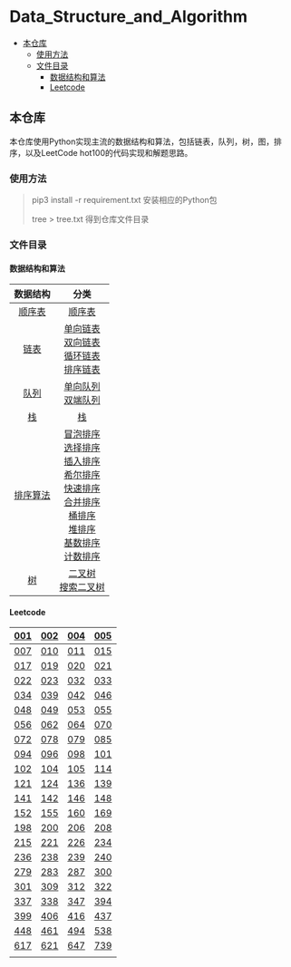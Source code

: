 # Data_Structure_and_Algorithm

- [本仓库](#---)
  * [使用方法](#----)
  * [文件目录](#----)
    + [数据结构和算法](#-------)
    + [Leetcode](#leetcode)



## 本仓库

本仓库使用Python实现主流的数据结构和算法，包括链表，队列，树，图，排序，以及LeetCode hot100的代码实现和解题思路。

### 使用方法




> pip3 install -r requirement.txt					安装相应的Python包
>
> tree > tree.txt 								    得到仓库文件目录

### 文件目录

#### 数据结构和算法

|                           数据结构                           |                             分类                             |
| :----------------------------------------------------------: | :----------------------------------------------------------: |
| [顺序表](https://github.com/lichong0309/Data_Structure_and_Algorithm/tree/main/Data_Structure/_00_list) | [顺序表](https://github.com/lichong0309/Data_Structure_and_Algorithm/blob/main/Data_Structure/_00_list/list.py) |
| [链表](https://github.com/lichong0309/Data_Structure_and_Algorithm/tree/main/Data_Structure/_01_linkList) | [单向链表](https://github.com/lichong0309/Data_Structure_and_Algorithm/blob/main/Data_Structure/_01_linkList/singleLink.py)<br />[双向链表](https://github.com/lichong0309/Data_Structure_and_Algorithm/blob/main/Data_Structure/_01_linkList/doubleLink.py)<br />[循环链表](https://github.com/lichong0309/Data_Structure_and_Algorithm/blob/main/Data_Structure/_01_linkList/circleSingleLink.py)<br />[排序链表](https://github.com/lichong0309/Data_Structure_and_Algorithm/blob/main/Data_Structure/_01_linkList/sortLink.py) |
| [队列](https://github.com/lichong0309/Data_Structure_and_Algorithm/tree/main/Data_Structure/_02_queue) | [单向队列](https://github.com/lichong0309/Data_Structure_and_Algorithm/blob/main/Data_Structure/_02_queue/queue.py)<br />[双端队列](https://github.com/lichong0309/Data_Structure_and_Algorithm/blob/main/Data_Structure/_02_queue/doubleEndedQueue.py) |
| [栈](https://github.com/lichong0309/Data_Structure_and_Algorithm/tree/main/Data_Structure/_03_stack) | [栈](https://github.com/lichong0309/Data_Structure_and_Algorithm/tree/main/Data_Structure/_03_stack) |
| [排序算法](https://github.com/lichong0309/Data_Structure_and_Algorithm/tree/main/Data_Structure/_04_sortAlgorithm) | [冒泡排序](https://github.com/lichong0309/Data_Structure_and_Algorithm/tree/main/Data_Structure/_04_sortAlgorithm/_00_bubbleSort)<br />[选择排序](https://github.com/lichong0309/Data_Structure_and_Algorithm/tree/main/Data_Structure/_04_sortAlgorithm/_01_selectionSort)<br />[插入排序](https://github.com/lichong0309/Data_Structure_and_Algorithm/tree/main/Data_Structure/_04_sortAlgorithm/_02_insertionSort)<br />[希尔排序](https://github.com/lichong0309/Data_Structure_and_Algorithm/tree/main/Data_Structure/_04_sortAlgorithm/_03_shellSort)<br />[快速排序](https://github.com/lichong0309/Data_Structure_and_Algorithm/tree/main/Data_Structure/_04_sortAlgorithm/_04_quickSort)<br />[合并排序](https://github.com/lichong0309/Data_Structure_and_Algorithm/tree/main/Data_Structure/_04_sortAlgorithm/_04_quickSort)<br />[桶排序](https://github.com/lichong0309/Data_Structure_and_Algorithm/tree/main/Data_Structure/_04_sortAlgorithm/_06_bucketSort)<br />[堆排序](https://github.com/lichong0309/Data_Structure_and_Algorithm/tree/main/Data_Structure/_04_sortAlgorithm/_07_heapSort)<br />[基数排序](https://github.com/lichong0309/Data_Structure_and_Algorithm/tree/main/Data_Structure/_04_sortAlgorithm/_08_radixSort)<br />[计数排序](https://github.com/lichong0309/Data_Structure_and_Algorithm/tree/main/Data_Structure/_04_sortAlgorithm) |
| [树](https://github.com/lichong0309/Data_Structure_and_Algorithm/tree/main/Data_Structure/_05_tree) | [二叉树](https://github.com/lichong0309/Data_Structure_and_Algorithm/tree/main/Data_Structure/_05_tree/binaryTree)<br />[搜索二叉树](https://github.com/lichong0309/Data_Structure_and_Algorithm/tree/main/Data_Structure/_05_tree/binarySearchTree) |

#### Leetcode

| [001](https://github.com/lichong0309/Data_Structure_and_Algorithm/tree/main/LeetCodeHot100/_001_%E4%B8%A4%E6%95%B0%E4%B9%8B%E5%92%8C) | [002](https://github.com/lichong0309/Data_Structure_and_Algorithm/tree/main/LeetCodeHot100/_002_%E4%B8%A4%E6%95%B0%E7%9B%B8%E5%8A%A0) | [004](https://github.com/lichong0309/Data_Structure_and_Algorithm/tree/main/LeetCodeHot100/_004_%E5%AF%BB%E6%89%BE%E4%B8%A4%E4%B8%AA%E6%AD%A3%E5%BA%8F%E6%95%B0%E7%BB%84%E7%9A%84%E4%B8%AD%E4%BD%8D%E6%95%B0) | [005](https://github.com/lichong0309/Data_Structure_and_Algorithm/tree/main/LeetCodeHot100/_005_%E6%9C%80%E9%95%BF%E5%9B%9E%E6%96%87%E5%AD%90%E4%B8%B2) |
| :----------------------------------------------------------: | :----------------------------------------------------------: | :----------------------------------------------------------: | :----------------------------------------------------------: |
| [007](https://github.com/lichong0309/Data_Structure_and_Algorithm/tree/main/LeetCodeHot100/_007_%E6%95%B4%E6%95%B0%E5%8F%8D%E8%BD%AC) | [010](https://github.com/lichong0309/Data_Structure_and_Algorithm/tree/main/LeetCodeHot100/_010_%E6%AD%A3%E5%88%99%E8%A1%A8%E8%BE%BE%E5%BC%8F%E5%8C%B9%E9%85%8D) | [011](https://github.com/lichong0309/Data_Structure_and_Algorithm/tree/main/LeetCodeHot100/_011_%E7%9B%9B%E6%9C%80%E5%A4%9A%E6%B0%B4%E7%9A%84%E5%AE%B9%E5%99%A8) | [015](https://github.com/lichong0309/Data_Structure_and_Algorithm/tree/main/LeetCodeHot100/_015_%E4%B8%89%E6%95%B0%E4%B9%8B%E5%92%8C) |
| [017](https://github.com/lichong0309/Data_Structure_and_Algorithm/tree/main/LeetCodeHot100/_017_%E7%94%B5%E8%AF%9D%E5%8F%B7%E7%A0%81%E7%9A%84%E5%AD%97%E6%AF%8D%E7%BB%84%E5%90%88) | [019](https://github.com/lichong0309/Data_Structure_and_Algorithm/tree/main/LeetCodeHot100/_019_%E5%88%A0%E9%99%A4%E9%93%BE%E8%A1%A8%E7%9A%84%E5%80%92%E6%95%B0%E7%AC%ACN%E4%B8%AA%E8%8A%82%E7%82%B9) | [020](https://github.com/lichong0309/Data_Structure_and_Algorithm/tree/main/LeetCodeHot100/_020_%E6%9C%89%E6%95%88%E7%9A%84%E6%8B%AC%E5%8F%B7) | [021](https://github.com/lichong0309/Data_Structure_and_Algorithm/tree/main/LeetCodeHot100/_021_%E5%90%88%E5%B9%B6%E4%B8%A4%E4%B8%AA%E6%9C%89%E5%BA%8F%E9%93%BE%E8%A1%A8) |
| [022](https://github.com/lichong0309/Data_Structure_and_Algorithm/tree/main/LeetCodeHot100/_022_%E6%8B%AC%E5%8F%B7%E7%94%9F%E6%88%90) | [023](https://github.com/lichong0309/Data_Structure_and_Algorithm/tree/main/LeetCodeHot100/_023_%E5%90%88%E5%B9%B6K%E4%B8%AA%E5%8D%87%E5%BA%8F%E9%93%BE%E8%A1%A8) | [032](https://github.com/lichong0309/Data_Structure_and_Algorithm/tree/main/LeetCodeHot100/_032_%E6%9C%80%E9%95%BF%E6%9C%89%E6%95%88%E6%8B%AC%E5%8F%B7) | [033](https://github.com/lichong0309/Data_Structure_and_Algorithm/tree/main/LeetCodeHot100/_033_%E6%90%9C%E7%B4%A2%E6%97%8B%E8%BD%AC%E6%8E%92%E5%BA%8F%E6%95%B0%E7%BB%84) |
| [034](https://github.com/lichong0309/Data_Structure_and_Algorithm/tree/main/LeetCodeHot100/_034_%E5%9C%A8%E6%8E%92%E5%BA%8F%E6%95%B0%E7%BB%84%E4%B8%AD%E6%9F%A5%E6%89%BE%E5%85%83%E7%B4%A0%E7%9A%84%E7%AC%AC%E4%B8%80%E4%B8%AA%E5%92%8C%E6%9C%80%E5%90%8E%E4%B8%80%E4%B8%AA%E4%BD%8D%E7%BD%AE) | [039](https://github.com/lichong0309/Data_Structure_and_Algorithm/tree/main/LeetCodeHot100/_039_%E7%BB%84%E5%90%88%E6%80%BB%E5%92%8C) | [042](https://github.com/lichong0309/Data_Structure_and_Algorithm/tree/main/LeetCodeHot100/_042_%E6%8E%A5%E9%9B%A8%E6%B0%B4) | [046](https://github.com/lichong0309/Data_Structure_and_Algorithm/tree/main/LeetCodeHot100/_046_%E5%85%A8%E6%8E%92%E5%88%97) |
| [048](https://github.com/lichong0309/Data_Structure_and_Algorithm/tree/main/LeetCodeHot100/_048_%E6%97%8B%E8%BD%AC%E5%9B%BE%E5%83%8F) | [049](https://github.com/lichong0309/Data_Structure_and_Algorithm/tree/main/LeetCodeHot100/_049_%E5%AD%97%E6%AF%8D%E5%BC%82%E4%BD%8D%E8%AF%8D%E5%88%86%E7%BB%84) | [053](https://github.com/lichong0309/Data_Structure_and_Algorithm/tree/main/LeetCodeHot100/_053_%E6%9C%80%E5%A4%A7%E5%AD%90%E6%95%B0%E7%BB%84%E5%92%8C) | [055](https://github.com/lichong0309/Data_Structure_and_Algorithm/tree/main/LeetCodeHot100/_055_%E8%B7%B3%E8%B7%83%E6%B8%B8%E6%88%8F) |
| [056](https://github.com/lichong0309/Data_Structure_and_Algorithm/tree/main/LeetCodeHot100/_056_%E5%90%88%E5%B9%B6%E5%8C%BA%E9%97%B4) | [062](https://github.com/lichong0309/Data_Structure_and_Algorithm/tree/main/LeetCodeHot100/_062_%E4%B8%8D%E5%90%8C%E8%B7%AF%E5%BE%84) | [064](https://github.com/lichong0309/Data_Structure_and_Algorithm/tree/main/LeetCodeHot100/_064_%E6%9C%80%E5%B0%8F%E8%B7%AF%E5%BE%84%E5%92%8C) | [070](https://github.com/lichong0309/Data_Structure_and_Algorithm/tree/main/LeetCodeHot100/_070_%E7%88%AC%E6%A5%BC%E6%A2%AF) |
| [072](https://github.com/lichong0309/Data_Structure_and_Algorithm/tree/main/LeetCodeHot100/_072_%E7%BC%96%E8%BE%91%E8%B7%9D%E7%A6%BB) | [078](https://github.com/lichong0309/Data_Structure_and_Algorithm/tree/main/LeetCodeHot100/_078_%E5%AD%90%E9%9B%86) | [079](https://github.com/lichong0309/Data_Structure_and_Algorithm/tree/main/LeetCodeHot100/_079_%E5%8D%95%E8%AF%8D%E6%90%9C%E7%B4%A2) | [085](https://github.com/lichong0309/Data_Structure_and_Algorithm/tree/main/LeetCodeHot100/_085_%E6%9C%80%E5%A4%A7%E7%9F%A9%E5%BD%A2) |
| [094](https://github.com/lichong0309/Data_Structure_and_Algorithm/tree/main/LeetCodeHot100/_094_%E4%BA%8C%E5%8F%89%E6%A0%91%E7%9A%84%E4%B8%AD%E5%BA%8F%E9%81%8D%E5%8E%86) | [096](https://github.com/lichong0309/Data_Structure_and_Algorithm/tree/main/LeetCodeHot100/_096_%E4%B8%8D%E5%90%8C%E7%9A%84%E4%BA%8C%E5%8F%89%E6%90%9C%E7%B4%A2%E6%A0%91) | [098](https://github.com/lichong0309/Data_Structure_and_Algorithm/tree/main/LeetCodeHot100/_098_%E9%AA%8C%E8%AF%81%E4%BA%8C%E5%8F%89%E6%90%9C%E7%B4%A2%E6%A0%91) | [101](https://github.com/lichong0309/Data_Structure_and_Algorithm/tree/main/LeetCodeHot100/_101_%E5%AF%B9%E7%A7%B0%E4%BA%8C%E5%8F%89%E6%A0%91) |
| [102](https://github.com/lichong0309/Data_Structure_and_Algorithm/tree/main/LeetCodeHot100/_102_%E4%BA%8C%E5%8F%89%E6%A0%91%E7%9A%84%E5%B1%82%E5%BA%8F%E9%81%8D%E5%8E%86) | [104](https://github.com/lichong0309/Data_Structure_and_Algorithm/tree/main/LeetCodeHot100/_104_%E4%BA%8C%E5%8F%89%E6%A0%91%E7%9A%84%E6%9C%80%E5%A4%A7%E6%B7%B1%E5%BA%A6) | [105](https://github.com/lichong0309/Data_Structure_and_Algorithm/tree/main/LeetCodeHot100/_105_%E4%BB%8E%E5%89%8D%E5%BA%8F%E4%B8%8E%E4%B8%AD%E5%BA%8F%E9%81%8D%E5%8E%86%E5%BA%8F%E5%88%97%E6%9E%84%E9%80%A0%E4%BA%8C%E5%8F%89%E6%A0%91) | [114](https://github.com/lichong0309/Data_Structure_and_Algorithm/tree/main/LeetCodeHot100/_114_%E4%BA%8C%E5%8F%89%E6%A0%91%E5%B1%95%E5%BC%80%E4%B8%BA%E9%93%BE%E8%A1%A8) |
| [121](https://github.com/lichong0309/Data_Structure_and_Algorithm/tree/main/LeetCodeHot100/_121_%E4%B9%B0%E5%8D%96%E8%82%A1%E7%A5%A8%E7%9A%84%E6%9C%80%E4%BD%B3%E6%97%B6%E6%9C%BA) | [124](https://github.com/lichong0309/Data_Structure_and_Algorithm/tree/main/LeetCodeHot100/_124_%E4%BA%8C%E5%8F%89%E6%A0%91%E4%B8%AD%E7%9A%84%E6%9C%80%E5%A4%A7%E8%B7%AF%E5%BE%84%E5%92%8C) | [136](https://github.com/lichong0309/Data_Structure_and_Algorithm/tree/main/LeetCodeHot100/_136_%E5%8F%AA%E5%87%BA%E7%8E%B0%E4%B8%80%E6%AC%A1%E7%9A%84%E6%95%B0%E5%AD%97) | [139](https://github.com/lichong0309/Data_Structure_and_Algorithm/tree/main/LeetCodeHot100/_139_%E5%8D%95%E8%AF%8D%E6%8B%86%E5%88%86) |
| [141](https://github.com/lichong0309/Data_Structure_and_Algorithm/tree/main/LeetCodeHot100/_141_%E7%8E%AF%E5%BD%A2%E9%93%BE%E8%A1%A8) | [142](https://github.com/lichong0309/Data_Structure_and_Algorithm/tree/main/LeetCodeHot100/_142_%E7%8E%AF%E5%BD%A2%E9%93%BE%E8%A1%A8II) | [146](https://github.com/lichong0309/Data_Structure_and_Algorithm/tree/main/LeetCodeHot100/_146_LRU%E7%BC%93%E5%AD%98) | [148](https://github.com/lichong0309/Data_Structure_and_Algorithm/tree/main/LeetCodeHot100/_148_%E6%8E%92%E5%BA%8F%E9%93%BE%E8%A1%A8) |
| [152](https://github.com/lichong0309/Data_Structure_and_Algorithm/tree/main/LeetCodeHot100/_152_%E4%B9%98%E7%A7%AF%E6%9C%80%E5%A4%A7%E7%9A%84%E5%AD%90%E6%95%B0%E7%BB%84) | [155](https://github.com/lichong0309/Data_Structure_and_Algorithm/tree/main/LeetCodeHot100/_155_%E6%9C%80%E5%B0%8F%E6%A0%88) | [160](https://github.com/lichong0309/Data_Structure_and_Algorithm/tree/main/LeetCodeHot100/_160_%E7%9B%B8%E4%BA%A4%E9%93%BE%E8%A1%A8) | [169](https://github.com/lichong0309/Data_Structure_and_Algorithm/tree/main/LeetCodeHot100/_169_%E5%A4%9A%E6%95%B0%E5%85%83%E7%B4%A0) |
| [198](https://github.com/lichong0309/Data_Structure_and_Algorithm/tree/main/LeetCodeHot100/_198_%E6%89%93%E5%AE%B6%E5%8A%AB%E8%88%8D) | [200](https://github.com/lichong0309/Data_Structure_and_Algorithm/tree/main/LeetCodeHot100/_200_%E5%B2%9B%E5%B1%BF%E6%95%B0%E9%87%8F) | [206](https://github.com/lichong0309/Data_Structure_and_Algorithm/tree/main/LeetCodeHot100/_206_%E5%8F%8D%E8%BD%AC%E9%93%BE%E8%A1%A8) | [208](https://github.com/lichong0309/Data_Structure_and_Algorithm/tree/main/LeetCodeHot100/_208_%E5%AE%9E%E7%8E%B0Trie(%E5%89%8D%E7%BC%80%E6%A0%91)) |
| [215](https://github.com/lichong0309/Data_Structure_and_Algorithm/tree/main/LeetCodeHot100/_215_%E6%95%B0%E7%BB%84%E4%B8%AD%E7%9A%84%E7%AC%ACK%E4%B8%AA%E6%9C%80%E5%A4%A7%E5%85%83%E7%B4%A0) | [221](https://github.com/lichong0309/Data_Structure_and_Algorithm/tree/main/LeetCodeHot100/_221_%E6%9C%80%E5%A4%A7%E6%AD%A3%E6%96%B9%E5%BD%A2) | [226](https://github.com/lichong0309/Data_Structure_and_Algorithm/tree/main/LeetCodeHot100/_226_%E7%BF%BB%E8%BD%AC%E4%BA%8C%E5%8F%89%E6%A0%91) | [234](https://github.com/lichong0309/Data_Structure_and_Algorithm/tree/main/LeetCodeHot100/_234_%E5%9B%9E%E6%96%87%E9%93%BE%E8%A1%A8) |
| [236](https://github.com/lichong0309/Data_Structure_and_Algorithm/tree/main/LeetCodeHot100/_236_%E4%BA%8C%E5%8F%89%E6%A0%91%E7%9A%84%E6%9C%80%E8%BF%91%E5%85%AC%E5%85%B1%E7%A5%96%E5%85%88) | [238](https://github.com/lichong0309/Data_Structure_and_Algorithm/tree/main/LeetCodeHot100/_238_%E9%99%A4%E8%87%AA%E8%BA%AB%E4%BB%A5%E5%A4%96%E7%9A%84%E6%95%B0%E7%BB%84%E7%9A%84%E4%B9%98%E7%A7%AF) | [239](https://github.com/lichong0309/Data_Structure_and_Algorithm/tree/main/LeetCodeHot100/_239_%E6%BB%91%E5%8A%A8%E7%AA%97%E5%8F%A3%E6%9C%80%E5%A4%A7%E5%80%BC) | [240](https://github.com/lichong0309/Data_Structure_and_Algorithm/tree/main/LeetCodeHot100/_240_%E6%90%9C%E7%B4%A2%E4%BA%8C%E7%BB%B4%E7%9F%A9%E9%98%B5II) |
| [279](https://github.com/lichong0309/Data_Structure_and_Algorithm/tree/main/LeetCodeHot100/_279_%E5%AE%8C%E5%85%A8%E5%B9%B3%E6%96%B9%E6%95%B0) | [283](https://github.com/lichong0309/Data_Structure_and_Algorithm/tree/main/LeetCodeHot100/_283_%E7%A7%BB%E5%8A%A8%E9%9B%B6) | [287](https://github.com/lichong0309/Data_Structure_and_Algorithm/tree/main/LeetCodeHot100/_287_%E5%AF%BB%E6%89%BE%E9%87%8D%E5%A4%8D%E6%95%B0) | [300](https://github.com/lichong0309/Data_Structure_and_Algorithm/tree/main/LeetCodeHot100/_300_%E6%9C%80%E9%95%BF%E9%80%92%E5%A2%9E%E5%AD%90%E5%BA%8F%E5%88%97) |
| [301](https://github.com/lichong0309/Data_Structure_and_Algorithm/tree/main/LeetCodeHot100/_301_%E5%88%A0%E9%99%A4%E6%97%A0%E6%95%88%E7%9A%84%E6%8B%AC%E5%8F%B7) | [309](https://github.com/lichong0309/Data_Structure_and_Algorithm/tree/main/LeetCodeHot100/_309_%E6%9C%80%E4%BD%B3%E4%B9%B0%E5%8D%96%E8%82%A1%E7%A5%A8%E6%97%B6%E6%9C%BA%E5%90%AB%E5%86%B7%E5%86%BB%E6%9C%9F) | [312](https://github.com/lichong0309/Data_Structure_and_Algorithm/tree/main/LeetCodeHot100/_312_%E6%88%B3%E6%B0%94%E7%90%83) | [322](https://github.com/lichong0309/Data_Structure_and_Algorithm/tree/main/LeetCodeHot100/_322_%E9%9B%B6%E9%92%B1%E5%85%91%E6%8D%A2) |
| [337](https://github.com/lichong0309/Data_Structure_and_Algorithm/tree/main/LeetCodeHot100/_337_%E6%89%93%E5%AE%B6%E5%8A%AB%E8%88%8DIII) | [338](https://github.com/lichong0309/Data_Structure_and_Algorithm/tree/main/LeetCodeHot100/_338_%E6%AF%94%E7%89%B9%E4%BD%8D%E8%AE%A1%E6%95%B0) | [347](https://github.com/lichong0309/Data_Structure_and_Algorithm/tree/main/LeetCodeHot100/_347_%E5%89%8D%20K%20%E4%B8%AA%E9%AB%98%E9%A2%91%E5%85%83%E7%B4%A0) | [394](https://github.com/lichong0309/Data_Structure_and_Algorithm/tree/main/LeetCodeHot100/_394_%E5%AD%97%E7%AC%A6%E4%B8%B2%E8%A7%A3%E7%A0%81) |
| [399](https://github.com/lichong0309/Data_Structure_and_Algorithm/tree/main/LeetCodeHot100/_399_%E9%99%A4%E6%B3%95%E6%B1%82%E5%80%BC) | [406](https://github.com/lichong0309/Data_Structure_and_Algorithm/tree/main/LeetCodeHot100/_406_%E6%A0%B9%E6%8D%AE%E8%BA%AB%E9%AB%98%E9%87%8D%E5%BB%BA%E9%98%9F%E5%88%97) | [416](https://github.com/lichong0309/Data_Structure_and_Algorithm/tree/main/LeetCodeHot100/_416_%E5%88%86%E5%89%B2%E7%AD%89%E5%92%8C%E5%AD%90%E9%9B%86) | [437](https://github.com/lichong0309/Data_Structure_and_Algorithm/tree/main/LeetCodeHot100/_437_%E8%B7%AF%E5%BE%84%E6%80%BB%E5%92%8CIII) |
| [448](https://github.com/lichong0309/Data_Structure_and_Algorithm/tree/main/LeetCodeHot100/_448_%E6%89%BE%E5%88%B0%E6%89%80%E6%9C%89%E6%95%B0%E7%BB%84%E4%B8%AD%E5%B0%8F%E6%97%B6%E7%9A%84%E6%95%B0%E5%AD%97) | [461](https://github.com/lichong0309/Data_Structure_and_Algorithm/tree/main/LeetCodeHot100/_461_%E6%B1%89%E6%98%8E%E8%B7%9D%E7%A6%BB) | [494](https://github.com/lichong0309/Data_Structure_and_Algorithm/tree/main/LeetCodeHot100/_494_%E7%9B%AE%E6%A0%87%E5%92%8C) | [538](https://github.com/lichong0309/Data_Structure_and_Algorithm/tree/main/LeetCodeHot100/_538_%E6%8A%8A%E4%BA%8C%E5%8F%89%E6%A0%91%E8%BD%AC%E6%8D%A2%E6%88%90%E7%B4%AF%E5%8A%A0%E6%A0%91) |
| [617](https://github.com/lichong0309/Data_Structure_and_Algorithm/tree/main/LeetCodeHot100/_617_%E5%90%88%E5%B9%B6%E4%BA%8C%E5%8F%89%E6%A0%91) | [621](https://github.com/lichong0309/Data_Structure_and_Algorithm/tree/main/LeetCodeHot100/_621_%E4%BB%BB%E5%8A%A1%E8%B0%83%E5%BA%A6%E5%99%A8) | [647](https://github.com/lichong0309/Data_Structure_and_Algorithm/tree/main/LeetCodeHot100/_647_%E5%9B%9E%E6%96%87%E5%AD%90%E4%B8%B2) | [739](https://github.com/lichong0309/Data_Structure_and_Algorithm/tree/main/LeetCodeHot100/_739_%E6%AF%8F%E6%97%A5%E6%B8%A9%E5%BA%A6) |
|                                                              |                                                              |                                                              |                                                              |









